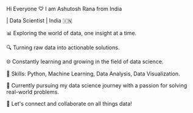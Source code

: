 Hi Everyone ♡
I am Ashutosh Rana from India

| Data Scientist | India 🇮🇳

📊 Exploring the world of data, one insight at a time.

🔍 Turning raw data into actionable solutions.

🌐 Constantly learning and growing in the field of data science.


🔬 Skills: Python, Machine Learning, Data Analysis, Data Visualization.

💼 Currently pursuing my data science journey with a passion for solving real-world problems.

🌱 Let's connect and collaborate on all things data!

<!--
**GitHutAshutosh/GitHutAshutosh** is a ✨ _special_ ✨ repository because its `README.md` (this file) appears on your GitHub profile.

Here are some ideas to get you started:

Hi Everyone
I am Ashutosh Rana from India
| Data Scientist | India 🇮🇳

📊 Exploring the world of data, one insight at a time.
🔍 Turning raw data into actionable solutions.
🌐 Constantly learning and growing in the field of data science.

🔬 Skills: Python, Machine Learning, Data Analysis, Data Visualization.
💼 Currently pursuing my data science journey with a passion for solving real-world problems.

🌱 Let's connect and collaborate on all things data!
-->
